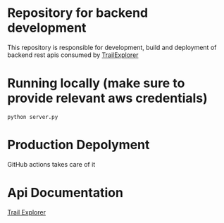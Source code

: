 # Repository for backend development

This repository is responsible for development, build and deployment of backend rest apis consumed by [TrailExplorer](http://trail-exp-frontend.s3-website-us-west-2.amazonaws.com/)

# Running locally (make sure to provide relevant aws credentials)
``
    python server.py
``

# Production Depolyment

GitHub actions takes care of it

# Api Documentation
[Trail Explorer](https://documenter.getpostman.com/view/34174860/2sA3Bt29oD)
